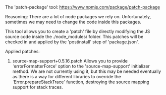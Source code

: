 The 'patch-package' tool:
https://www.npmjs.com/package/patch-package

Reasoning: 
There are a lot of node packages we rely on. Unfortunately, sometimes we may need to change the code inside this packages.

This tool allows you to create a 'patch' file by directly modifying the JS source code inside the ./node_modules/ folder.
This patches will be checked in and applied by the 'postinstall' step of 'package.json'.

Applied patches:
1. source-map-support+0.5.16.patch
Allows you to provide 'errorFormatterForce' option to the 'source-map-support' initializer method.
We are not currently using it, but this may be needed eventually as there is a way for different libraries to override the 'Error.prepareStackTrace' function, destroying the source mapping support for stack traces.

